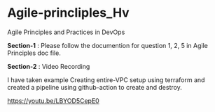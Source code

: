 # Agile-princliples_Hv
Agile Principles and Practices in DevOps 

**Section-1** :
Please follow the documention for question 1, 2, 5 in Agile Principles doc file.


**Section-2** : Video Recording

I have taken example Creating entire-VPC setup using terraform and created a pipeline using github-action to create and destroy.

https://youtu.be/LBYOD5CepE0
